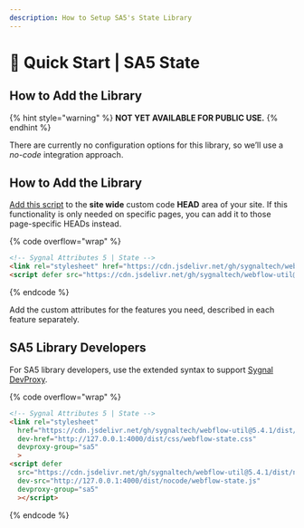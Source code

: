 ```yaml
---
description: How to Setup SA5's State Library
---
```


# 🚀 Quick Start | SA5 State

## How to Add the Library <a href="#step-1---add-the-library" id="step-1---add-the-library"></a>

{% hint style="warning" %}
**NOT YET AVAILABLE FOR PUBLIC USE.**
{% endhint %}

There are currently no configuration options for this library, so we’ll use a _no-code_ integration approach.

## How to Add the Library <a href="#step-1---add-the-library" id="step-1---add-the-library"></a>

[Add this script](../overview/how-to-add-custom-code.md) to the **site wide** custom code **HEAD** area of your site. If this functionality is only needed on specific pages, you can add it to those page-specific HEADs instead. &#x20;

{% code overflow="wrap" %}
```html
<!-- Sygnal Attributes 5 | State --> 
<link rel="stylesheet" href="https://cdn.jsdelivr.net/gh/sygnaltech/webflow-util@5.4.0/dist/css/webflow-state.css"> 
<script defer src="https://cdn.jsdelivr.net/gh/sygnaltech/webflow-util@5.4.0/dist/nocode/webflow-state.js"></script>
```
{% endcode %}

Add the custom attributes for the features you need, described in each feature separately. &#x20;

## SA5 Library Developers

For SA5 library developers, use the extended syntax to support [Sygnal DevProxy](https://engine.sygnal.com/devproxy).&#x20;

{% code overflow="wrap" %}
```html
<!-- Sygnal Attributes 5 | State --> 
<link rel="stylesheet" 
  href="https://cdn.jsdelivr.net/gh/sygnaltech/webflow-util@5.4.1/dist/css/webflow-state.css"
  dev-href="http://127.0.0.1:4000/dist/css/webflow-state.css"
  devproxy-group="sa5"
  > 
<script defer 
  src="https://cdn.jsdelivr.net/gh/sygnaltech/webflow-util@5.4.1/dist/nocode/webflow-state.js" 
  dev-src="http://127.0.0.1:4000/dist/nocode/webflow-state.js"
  devproxy-group="sa5"
  ></script>
```
{% endcode %}



